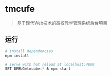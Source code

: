 # tmcufe

> 基于现代Web技术的高校教学管理系统后台项目

## 运行

``` bash
# install dependencies
npm install

# serve with hot reload at localhost:4000
SET DEBUG=tmcube:* & npm start
```
